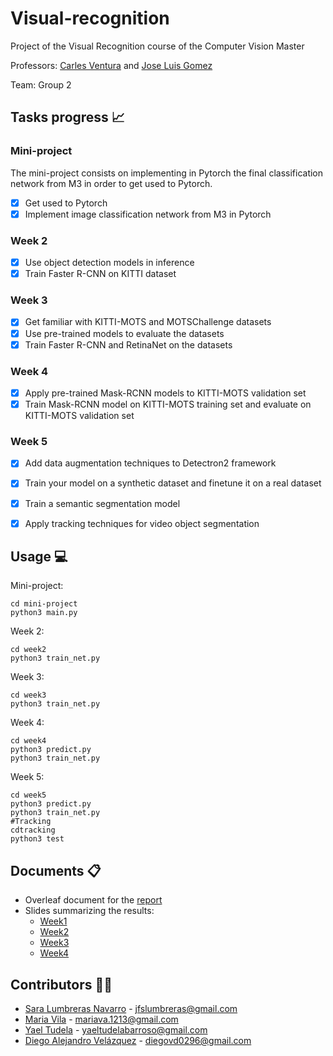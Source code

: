 # Visual-recognition

Project of the Visual Recognition course of the Computer Vision Master

Professors: [Carles Ventura](https://github.com/carlesventura) and [Jose Luis Gomez](https://github.com/JoseLGomez)

Team: Group 2


## Tasks progress 📈
### Mini-project
The mini-project consists on implementing in Pytorch the final classification network from M3 in order to get used to Pytorch.
* [x] Get used to Pytorch
* [x] Implement image classification network from M3 in Pytorch

### Week 2
* [x] Use object detection models in inference
* [x] Train Faster R-CNN on KITTI dataset

### Week 3
* [x] Get familiar with KITTI-MOTS and MOTSChallenge datasets
* [x] Use pre-trained models to evaluate the datasets
* [x] Train Faster R-CNN and RetinaNet on the datasets

### Week 4
* [x] Apply pre-trained Mask-RCNN models to KITTI-MOTS validation set
* [x] Train Mask-RCNN model on KITTI-MOTS training set and evaluate on KITTI-MOTS validation set

### Week 5
* [x] Add data augmentation techniques to Detectron2 framework
* [x] Train your model on a synthetic dataset and finetune it on a real dataset
* [x] Train a semantic segmentation model
* [x] Apply tracking techniques for video object segmentation


## Usage 💻
Mini-project:
```
cd mini-project
python3 main.py
```
Week 2:
```
cd week2
python3 train_net.py
```
Week 3:
```
cd week3
python3 train_net.py
```
Week 4:
```
cd week4
python3 predict.py
python3 train_net.py
```
Week 5:
```
cd week5
python3 predict.py
python3 train_net.py
#Tracking
cdtracking
python3 test
```
## Documents 📋
- Overleaf document for the [report](https://www.overleaf.com/read/mtngzprrpcsh)
- Slides summarizing the results:
  - [Week1](https://docs.google.com/presentation/d/1XOinqBwgxyKsabA3UqhsSe8kFd7tmZ2fbFGJMYC_Bvc/edit?usp=sharing)
  - [Week2](https://docs.google.com/presentation/d/1V4aaBV6_ox5YCAfNQBxpx8ERtwlDSt0yL3eFkl-cBII/edit?usp=sharing)
  - [Week3](https://docs.google.com/presentation/d/17GRGgdpLqLFxgFKv1ACBYeYmAGrZ891nKR1rK6gBnaY/edit?usp=sharing)
  - [Week4](https://docs.google.com/presentation/d/13_ZGLmGhX3iJQJ1d5xIs1IOq-L-4PpB2KARs_m5LWXM/edit?usp=sharing)
  
## Contributors 👫👫
- [Sara Lumbreras Navarro](https://github.com/lunasara) - jfslumbreras@gmail.com
- [Maria Vila](https://github.com/mariavila) - mariava.1213@gmail.com
- [Yael Tudela](https://github.com/yaeltudela) - yaeltudelabarroso@gmail.com
- [Diego Alejandro Velázquez](https://github.com/dvd42) - diegovd0296@gmail.com
